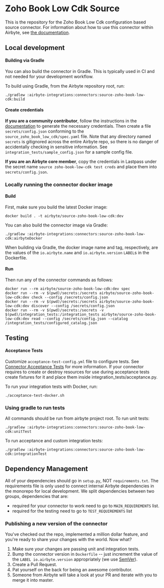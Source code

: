 # Zoho Book Low Cdk Source

This is the repository for the Zoho Book Low Cdk configuration based source connector.
For information about how to use this connector within Airbyte, see [the documentation](https://docs.airbyte.com/integrations/sources/zoho-book-low-cdk).

## Local development

#### Building via Gradle
You can also build the connector in Gradle. This is typically used in CI and not needed for your development workflow.

To build using Gradle, from the Airbyte repository root, run:
```
./gradlew :airbyte-integrations:connectors:source-zoho-book-low-cdk:build
```

#### Create credentials
**If you are a community contributor**, follow the instructions in the [documentation](https://docs.airbyte.com/integrations/sources/zoho-book-low-cdk)
to generate the necessary credentials. Then create a file `secrets/config.json` conforming to the `source_zoho_book_low_cdk/spec.yaml` file.
Note that any directory named `secrets` is gitignored across the entire Airbyte repo, so there is no danger of accidentally checking in sensitive information.
See `integration_tests/sample_config.json` for a sample config file.

**If you are an Airbyte core member**, copy the credentials in Lastpass under the secret name `source zoho-book-low-cdk test creds`
and place them into `secrets/config.json`.

### Locally running the connector docker image

#### Build
First, make sure you build the latest Docker image:
```
docker build . -t airbyte/source-zoho-book-low-cdk:dev
```

You can also build the connector image via Gradle:
```
./gradlew :airbyte-integrations:connectors:source-zoho-book-low-cdk:airbyteDocker
```
When building via Gradle, the docker image name and tag, respectively, are the values of the `io.airbyte.name` and `io.airbyte.version` `LABEL`s in
the Dockerfile.

#### Run
Then run any of the connector commands as follows:
```
docker run --rm airbyte/source-zoho-book-low-cdk:dev spec
docker run --rm -v $(pwd)/secrets:/secrets airbyte/source-zoho-book-low-cdk:dev check --config /secrets/config.json
docker run --rm -v $(pwd)/secrets:/secrets airbyte/source-zoho-book-low-cdk:dev discover --config /secrets/config.json
docker run --rm -v $(pwd)/secrets:/secrets -v $(pwd)/integration_tests:/integration_tests airbyte/source-zoho-book-low-cdk:dev read --config /secrets/config.json --catalog /integration_tests/configured_catalog.json
```
## Testing

#### Acceptance Tests
Customize `acceptance-test-config.yml` file to configure tests. See [Connector Acceptance Tests](https://docs.airbyte.com/connector-development/testing-connectors/connector-acceptance-tests-reference) for more information.
If your connector requires to create or destroy resources for use during acceptance tests create fixtures for it and place them inside integration_tests/acceptance.py.

To run your integration tests with Docker, run:
```
./acceptance-test-docker.sh
```

### Using gradle to run tests
All commands should be run from airbyte project root.
To run unit tests:
```
./gradlew :airbyte-integrations:connectors:source-zoho-book-low-cdk:unitTest
```
To run acceptance and custom integration tests:
```
./gradlew :airbyte-integrations:connectors:source-zoho-book-low-cdk:integrationTest
```

## Dependency Management
All of your dependencies should go in `setup.py`, NOT `requirements.txt`. The requirements file is only used to connect internal Airbyte dependencies in the monorepo for local development.
We split dependencies between two groups, dependencies that are:
* required for your connector to work need to go to `MAIN_REQUIREMENTS` list.
* required for the testing need to go to `TEST_REQUIREMENTS` list

### Publishing a new version of the connector
You've checked out the repo, implemented a million dollar feature, and you're ready to share your changes with the world. Now what?
1. Make sure your changes are passing unit and integration tests.
1. Bump the connector version in `Dockerfile` -- just increment the value of the `LABEL io.airbyte.version` appropriately (we use [SemVer](https://semver.org/)).
1. Create a Pull Request.
1. Pat yourself on the back for being an awesome contributor.
1. Someone from Airbyte will take a look at your PR and iterate with you to merge it into master.
